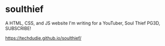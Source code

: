 # soulthief

A HTML, CSS, and JS website I'm writing for a YouTuber, Soul Thief PG3D, SUBSCRIBE!

https://techdudie.github.io/soulthief/

